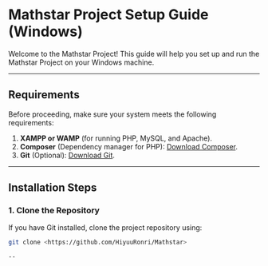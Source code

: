 # Mathstar Project Setup Guide (Windows)

Welcome to the Mathstar Project! This guide will help you set up and run the Mathstar Project on your Windows machine.

---

## Requirements
Before proceeding, make sure your system meets the following requirements:

1. **XAMPP or WAMP** (for running PHP, MySQL, and Apache).
2. **Composer** (Dependency manager for PHP): [Download Composer](https://getcomposer.org/).
3. **Git** (Optional): [Download Git](https://git-scm.com/).

---

## Installation Steps

### 1. Clone the Repository
If you have Git installed, clone the project repository using:
```bash
git clone <https://github.com/HiyuuRonri/Mathstar>

--